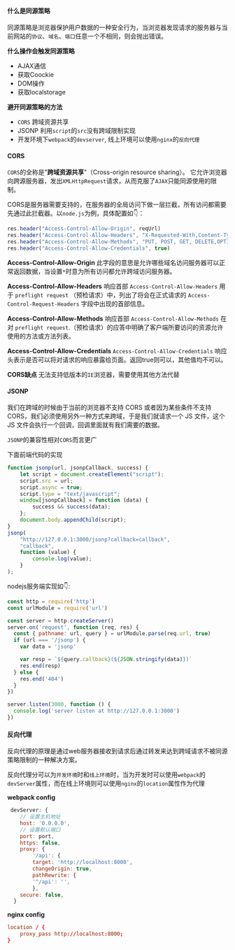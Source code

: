 #### 什么是同源策略
同源策略是浏览器保护用户数据的一种安全行为，当浏览器发现请求的服务器与当前网站的`协议`、`域名`、`端口`任意一个不相同，则会抛出错误。

**什么操作会触发同源策略**

- AJAX通信
- 获取Coockie
- DOM操作
- 获取localstorage

**避开同源策略的方法**

- `CORS` 跨域资源共享
- JSONP 利用`script`的`src`没有跨域限制实现
- 开发环境下`webpack`的`devserver`, 线上环境可以使用`nginx`的`反向代理`

#### CORS
`CORS`的全称是"**跨域资源共享**"（Cross-origin resource sharing）。 它允许浏览器向跨源服务器，发出`XMLHttpRequest`请求，从而克服了`AJAX`只能同源使用的限制。

CORS是服务器需要支持的，在服务器的全局访问下做一层拦截，所有访问都需要先通过此拦截器。以`node.js`为例，具体配置如👇：
```javascript
res.header("Access-Control-Allow-Origin", reqUrl)
res.header("Access-Control-Allow-Headers", "X-Requested-With,Content-Type");
res.header("Access-Control-Allow-Methods", "PUT, POST, GET, DELETE,OPTIONS");
res.header("Access-Control-Allow-Credentials", true)
```

**Access-Control-Allow-Origin**
此字段的意思是允许哪些域名访问服务器可以正常返回数据，当设置`*`时意为所有访问都允许跨域访问服务器。

**Access-Control-Allow-Headers**
响应首部 `Access-Control-Allow-Headers` 用于 `preflight request` （预检请求）中，列出了将会在正式请求的 `Access-Control-Request-Headers` 字段中出现的首部信息。

**Access-Control-Allow-Methods**
响应首部 `Access-Control-Allow-Methods` 在对 `preflight request`.（预检请求）的应答中明确了客户端所要访问的资源允许使用的方法或方法列表。


**Access-Control-Allow-Credentials**
`Access-Control-Allow-Credentials` 响应头表示是否可以将对请求的响应暴露给页面。返回true则可以，其他值均不可以。

**CORS缺点**
无法支持低版本的`IE`浏览器，需要使用其他方法代替

#### JSONP
我们在跨域的时候由于当前的浏览器不支持 CORS 或者因为某些条件不支持 CORS，我们必须使用另外一种方式来跨域，于是我们就请求一个 JS 文件，这个 JS 文件会执行一个回调，回调里面就有我们需要的数据。

`JSONP`的兼容性相对`CORS`而言更广

下面前端代码的实现
```javascript
function jsonp(url, jsonpCallback, success) {
    let script = document.createElement("script");
    script.src = url;
    script.async = true;
    script.type = "text/javascript";
    window[jsonpCallback] = function (data) {
        success && success(data);
    };
    document.body.appendChild(script);
}
jsonp(
    "http://127.0.0.1:3000/jsonp?callback=callback",
    "callback",
    function (value) {
        console.log(value);
    }
);

```

nodejs服务端实现如👇:
```javascript
const http = require('http') 
const urlModule = require('url')

const server = http.createServer()
server.on('request', function (req, res) {
  const { pathname: url, query } = urlModule.parse(req.url, true)
  if (url === '/jsonp') {
    var data = 'jsonp'

    var resp = `${query.callback}(${JSON.stringify(data)})`
    res.end(resp)
  } else {
    res.end('404')
  }
})

server.listen(3000, function () {
  console.log('server listen at http://127.0.0.1:3000')
})
```

#### 反向代理
反向代理的原理是通过web服务器接收到请求后通过转发来达到跨域请求不被同源策略限制的一种解决方案。

反向代理分可以为`开发环境`时和`线上环境`时，当为开发时可以使用`webpack`的`devServer`属性，而在线上环境则可以使用`nginx`的`location`属性作为代理

**webpack config**
```javascript
 devServer: {
    // 设置主机地址
    host: '0.0.0.0',
    // 设置默认端口
    port: port,
    https: false,
    proxy: {
        '/api': {
        target: 'http://localhost:8000',
        changeOrigin: true,
        pathRewrite: {
        '^/api': '',
        },
    secure: false,
  }
```
**nginx config**

```conf
location / {
    proxy_pass http://localhost:8000;
}
```



